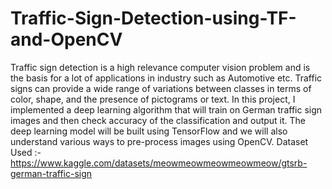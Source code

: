 # Traffic-Sign-Detection-using-TF-and-OpenCV
Traffic sign detection is a high relevance computer vision problem and  is the basis for a lot of applications in industry such as Automotive etc.  Traffic signs can provide a wide range of variations between classes in  terms of color, shape, and the presence of pictograms or text. In this  project, I implemented a deep learning algorithm that will train on  German traffic sign images and then check accuracy of the  classification and output it. The deep learning model will be built using  TensorFlow and we will also understand various ways to pre-process  images using OpenCV. Dataset Used :- https://www.kaggle.com/datasets/meowmeowmeowmeowmeow/gtsrb-german-traffic-sign
